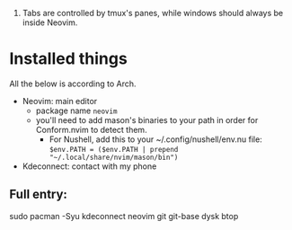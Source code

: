 1. Tabs are controlled by tmux's panes, while windows should always be inside Neovim.

# Installed things

All the below is according to Arch.

- Neovim: main editor
  - package name `neovim`
  - you'll need to add mason's binaries to your path in order for Conform.nvim to detect them.
    - For Nushell, add this to your ~/.config/nushell/env.nu file: `$env.PATH = ($env.PATH | prepend "~/.local/share/nvim/mason/bin")`
- Kdeconnect: contact with my phone

## Full entry:

sudo pacman -Syu kdeconnect neovim git git-base dysk btop
